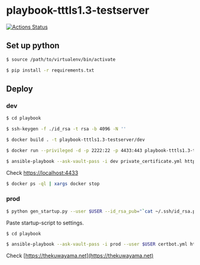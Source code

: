 # playbook-tttls1.3-testserver

[![Actions Status](https://github.com/thekuwayama/playbook-tttls1.3-testserver/workflows/CI/badge.svg)](https://github.com/thekuwayama/playbook-tttls1.3-testserver/actions?workflow=CI)


## Set up python

```bash
$ source /path/to/virtualenv/bin/activate

$ pip install -r requirements.txt
```


## Deploy

### dev

```bash
$ cd playbook

$ ssh-keygen -f ./id_rsa -t rsa -b 4096 -N ''

$ docker build . -t playbook-tttls1.3-testserver/dev

$ docker run --privileged -d -p 2222:22 -p 4433:443 playbook-tttls1.3-testserver/dev /sbin/init

$ ansible-playbook --ask-vault-pass -i dev private_certificate.yml https.yml paranoids.yml
```

Check [https://localhost:4433](https://localhost:4433)

```bash
$ docker ps -ql | xargs docker stop
```


### prod

 ```bash
$ python gen_startup.py --user $USER --id_rsa_pub="`cat ~/.ssh/id_rsa.pub`" | pbcopy
```

Paste startup-script to settings.

```bash
$ cd playbook

$ ansible-playbook --ask-vault-pass -i prod --user $USER certbot.yml https.yml sshd_config.yml paranoids.yml
```

Check [https://thekuwayama.net](https://thekuwayama.net)
